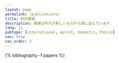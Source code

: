 ```yaml
---
layout: page
permalink: /publications/
title: 研究業績
description: 業績は年代が新しいものから順に並んでいます．
lang: ja
pubtype: [international, eprint, domestic, thesis]
nav: true
nav_order: 3
---
```


<div class="publications">

{% bibliography -f papers %}

</div>
